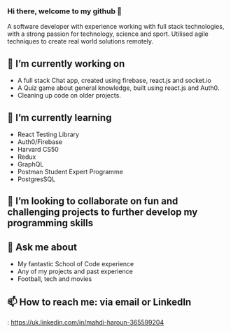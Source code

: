### Hi there, welcome to my github 👋

A software developer with experience working with full stack technologies, with a strong passion for technology, science and sport. Utilised agile techniques to create real world solutions remotely. 

## 🔭 I’m currently working on
+ A full stack Chat app, created using firebase, react.js and socket.io
+ A Quiz game about general knowledge, built using react.js and Auth0.
+ Cleaning up code on older projects.
 
 ## 🌱 I’m currently learning 
+ React Testing Library
+ Auth0/Firebase
+ Harvard CS50
+ Redux
+ GraphQL
+ Postman Student Expert Programme 
+ PostgresSQL 

## 👯 I’m looking to collaborate on fun and challenging projects to further develop my programming skills

## 💬 Ask me about
+ My fantastic School of Code experience 
+ Any of my projects and past experience
+ Football, tech and movies

## 📫 How to reach me: via email or LinkedIn
: https://uk.linkedin.com/in/mahdi-haroun-365599204

